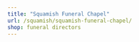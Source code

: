 ```yaml
---
title: "Squamish Funeral Chapel"
url: /squamish/squamish-funeral-chapel/
shop: funeral directors
---
```

